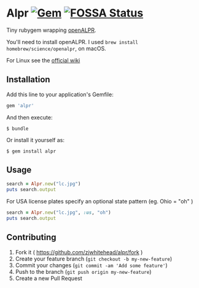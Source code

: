 # Alpr [![Gem](https://img.shields.io/gem/v/alpr.svg?style=plastic)](https://rubygems.org/gems/alpr) [![FOSSA Status](https://app.fossa.io/api/projects/git%2Bgithub.com%2Fzjwhitehead%2Falpr.svg?type=shield)](https://app.fossa.io/projects/git%2Bgithub.com%2Fzjwhitehead%2Falpr?ref=badge_shield)

Tiny rubygem wrapping [openALPR](https://github.com/openalpr/openalpr).

You'll need to install openALPR. I used `brew install homebrew/science/openalpr`, on macOS.

For Linux see the [official wiki](https://github.com/openalpr/openalpr/wiki/Compilation-instructions-(Ubuntu-Linux))

## Installation

Add this line to your application's Gemfile:

```ruby
gem 'alpr'
```

And then execute:

    $ bundle

Or install it yourself as:

    $ gem install alpr

## Usage

```ruby
search = Alpr.new("lc.jpg")
puts search.output
```

For USA license plates
specify an optional state pattern (eg. Ohio = "oh" )
```ruby
search = Alpr.new("lc.jpg", :us, "oh")
puts search.output
```


## Contributing

1. Fork it ( https://github.com/zjwhitehead/alpr/fork )
2. Create your feature branch (`git checkout -b my-new-feature`)
3. Commit your changes (`git commit -am 'Add some feature'`)
4. Push to the branch (`git push origin my-new-feature`)
5. Create a new Pull Request
